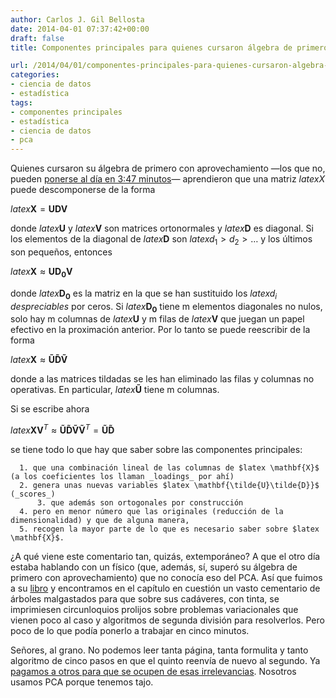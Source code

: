 ```yaml
---
author: Carlos J. Gil Bellosta
date: 2014-04-01 07:37:42+00:00
draft: false
title: Componentes principales para quienes cursaron álgebra de primero con aprovechamiento

url: /2014/04/01/componentes-principales-para-quienes-cursaron-algebra-de-primero-con-aprovechamiento/
categories:
- ciencia de datos
- estadística
tags:
- componentes principales
- estadística
- ciencia de datos
- pca
---
```


Quienes cursaron su álgebra de primero con aprovechamiento —los que no, pueden [ponerse al día en 3:47 minutos](https://www.youtube.com/watch?v=JEYLfIVvR9I)— aprendieron que una matriz $latex X$ puede descomponerse de la forma


$latex \mathbf{X} = \mathbf{UDV}$


donde $latex \mathbf{U}$ y $latex \mathbf{V}$ son matrices ortonormales y $latex \mathbf{D}$ es diagonal. Si los elementos de la diagonal de $latex \mathbf{D}$ son $latex d_1>d_2>\dots$ y los últimos son pequeños, entonces


$latex \mathbf{X} \approx \mathbf{UD_0V}$


donde $latex \mathbf{D_0}$ es la matriz en la que se han sustituido los $latex d_i$ _despreciables_ por ceros. Si $latex \mathbf{D_0}$ tiene m elementos diagonales no nulos, solo hay m columnas de $latex \mathbf{U}$ y m filas de $latex \mathbf{V}$ que juegan un papel efectivo en la proximación anterior. Por lo tanto se puede reescribir de la forma


$latex \mathbf{X} \approx \mathbf{\tilde{U}\tilde{D}\tilde{V}}$


donde a las matrices tildadas se les han eliminado las filas y columnas no operativas. En particular, $latex \mathbf{\tilde{U}}$ tiene m columnas.

Si se escribe ahora


$latex \mathbf{X}\mathbf{V}^T \approx \mathbf{\tilde{U}\tilde{D}\tilde{V}}\mathbf{\tilde{V}}^T = \mathbf{\tilde{U}\tilde{D}}$


se tiene todo lo que hay que saber sobre las componentes principales:



	  1. que una combinación lineal de las columnas de $latex \mathbf{X}$ (a los coeficientes los llaman _loadings_ por ahí)
	  2. genera unas nuevas variables $latex \mathbf{\tilde{U}\tilde{D}}$ (_scores_)
          3. que además son ortogonales por construcción
	  4. pero en menor número que las originales (reducción de la dimensionalidad) y que de alguna manera,
	  5. recogen la mayor parte de lo que es necesario saber sobre $latex \mathbf{X}$.


¿A qué viene este comentario tan, quizás, extemporáneo? A que el otro día estaba hablando con un físico (que, además, sí, superó su álgebra de primero con aprovechamiento) que no conocía eso del PCA. Así que fuimos a su [libro](http://www.cs.ubc.ca/~murphyk/MLbook/) y encontramos en el capítulo en cuestión un vasto cementario de árboles malgastados para que sobre sus cadáveres, con tinta, se imprimiesen circunloquios prolijos sobre problemas variacionales que vienen poco al caso y algoritmos de segunda división para resolverlos. Pero poco de lo que podía ponerlo a trabajar en cinco minutos.

Señores, al grano. No podemos leer tanta página, tanta formulita y tanto algoritmo de cinco pasos en que el quinto reenvía de nuevo al segundo. Ya [pagamos a otros para que se ocupen de esas irrelevancias](http://www.datanalytics.com/2013/08/28/que-ha-hecho-el-csic-por-mi/). Nosotros usamos PCA porque tenemos tajo.
